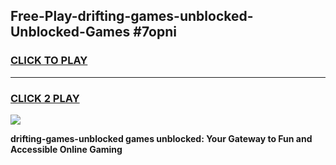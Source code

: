 
## Free-Play-drifting-games-unblocked-Unblocked-Games #7opni
<h3>
<a href="https://news.freeplayer.one?title=drifting-games-unblocked&ref=8M">CLICK TO PLAY</a></h3>
<hr>

<h3>
<a href="https://news.freeplayer.one?title=drifting-games-unblocked&ref=8M">CLICK 2 PLAY</a>
  
</h3>

<a href="https://news.freeplayer.one?title=drifting-games-unblocked&ref=8M"><img src="https://clearcache.store/games.png"></a>


**drifting-games-unblocked games unblocked: Your Gateway to Fun and Accessible Online Gaming**
